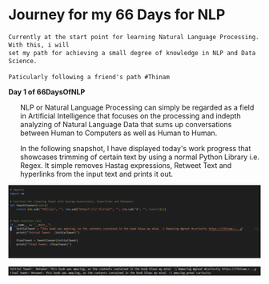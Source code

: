 <h1>Journey for my 66 Days for NLP </h1>

    Currently at the start point for learning Natural Language Processing. With this, i will
    set my path for achieving a small degree of knowledge in NLP and Data Science.  

    Paticularly following a friend's path #Thinam 


<strong>Day 1 of 66DaysOfNLP</strong>

<ul>
<l1>
    NLP or Natural Language Processing can simply be regarded as a field in Artificial Intelligence
    that focuses on the processing and indepth analyzing of Natural Language Data that sums up conversations between Human to Computers as well as Human to Human. 

In the following snapshot, I have displayed today's work progress that showcases trimming of certain text
by using a normal Python Library i.e. Regex. It simple removes Hastag expressions, Retweet Text and hyperlinks from the input text and prints it out. 

</li>
</ul>


<!-- <img src="./images/d1.png"> -->
![](images/d1.PNG)

![](images/d1o.PNG)
<!-- <img src="./images/d1o.png"> -->
